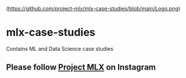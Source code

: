 (https://github.com/project-mlx/mlx-case-studies/blob/main/Logo.png)
# mlx-case-studies
Contains ML and Data Science case studies

## Please follow [Project MLX](https://www.instagram.com/project.mlx/) on Instagram 
